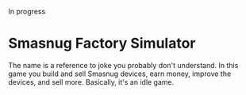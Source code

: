 In progress
# Smasnug Factory Simulator
The name is a reference to joke you probably don't understand. In this game you build and sell Smasnug devices, earn money, improve the devices, and sell more. Basically, it's an idle game.
